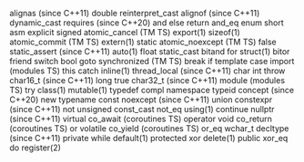 alignas (since C++11)
double
reinterpret_cast
alignof (since C++11)
dynamic_cast
requires (since C++20)
and
else
return
and_eq
enum
short
asm
explicit
signed
atomic_cancel (TM TS)
export(1)
sizeof(1)
atomic_commit (TM TS)
extern(1)
static
atomic_noexcept (TM TS)
false
static_assert (since C++11)
auto(1)
float
static_cast
bitand
for
struct(1)
bitor
friend
switch
bool
goto
synchronized (TM TS)
break
if
template
case
import (modules TS)
this
catch
inline(1)
thread_local (since C++11)
char
int
throw
char16_t (since C++11)
long
true
char32_t (since C++11)
module (modules TS)
try
class(1)
mutable(1)
typedef
compl
namespace
typeid
concept (since C++20)
new
typename
const
noexcept (since C++11)
union
constexpr (since C++11)
not
unsigned
const_cast
not_eq
using(1)
continue
nullptr (since C++11)
virtual
co_await (coroutines TS)
operator
void
co_return (coroutines TS)
or
volatile
co_yield (coroutines TS)
or_eq
wchar_t
decltype (since C++11)
private
while
default(1)
protected
xor
delete(1)
public
xor_eq
                       do
                  register(2)
